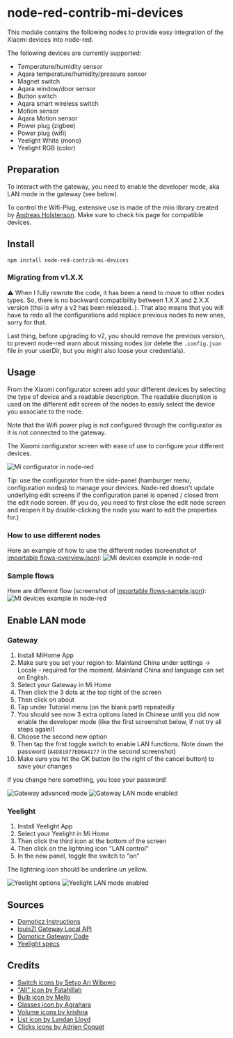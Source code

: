 # node-red-contrib-mi-devices

This module contains the following nodes to provide easy integration of the Xiaomi devices into node-red.

The following devices are currently supported:

* Temperature/humidity sensor
* Aqara temperature/humidity/pressure sensor
* Magnet switch
* Aqara window/door sensor
* Button switch
* Aqara smart wireless switch
* Motion sensor
* Aqara Motion sensor
* Power plug (zigbee)
* Power plug (wifi)
* Yeelight White (mono)
* Yeelight RGB (color)

## Preparation

To interact with the gateway, you need to enable the developer mode, aka LAN mode in the gateway (see below).

To control the Wifi-Plug, extensive use is made of the miio library created by [Andreas Holstenson](https://github.com/aholstenson/miio).
Make sure to check his page for compatible devices.

## Install

```
npm install node-red-contrib-mi-devices
```

### Migrating from v1.X.X

:warning: When I fully rewrote the code, it has been a need to move to other nodes types. So, there is no backward compatibility between 1.X.X and 2.X.X version (thsi is why a v2 has been released..). That also means that you will have to redo all the configurations add replace previous nodes to new ones, sorry for that.

Last thing, before upgrading to v2, you should remove the previous version, to prevent node-red warn about missing nodes (or delete the `.config.json` file in your userDir, but you might also loose your credentials).

## Usage

From the Xiaomi configurator screen add your different devices by selecting the type of device and a readable description. The readable discription is used on the different edit screen of the nodes to easily select the device you associate to the node.

Note that the Wifi power plug is not configured through the configurator as it is not connected to the gateway.

The Xiaomi configurator screen with ease of use to configure your different devices.

![Mi configurator in node-red](resources/mi-configurator.png?raw=true "Mi configurator in node-red")

Tip: use the configurator from the side-panel (hamburger menu, configuration nodes) to manage your devices. Node-red doesn't update underlying edit screens if the configuration panel is opened / closed from the edit node screen. (If you do, you need to first close the edit node screen and reopen it by double-clicking the node you want to edit the properties for.)

### How to use different nodes

Here an example of how to use the different nodes (screenshot of [importable flows-overview.json](flows-overview.json?raw=true "Mi Devices overview")):
![Mi devices example in node-red](resources/mi-devices-overview.png?raw=true "Mi devices example in node-red")


### Sample flows

Here are different flow (screenshot of [importable flows-sample.json](flows-sample.json?raw=true "Different flows using Mi Devices")):
![Mi devices example in node-red](resources/mi-devices-sample.png?raw=true "Mi devices flow sample")

## Enable LAN mode

### Gateway

1. Install MiHome App
2. Make sure you set your region to: Mainland China under settings -> Locale - required for the moment.
Mainland China and language can set on English.
3. Select your Gateway in Mi Home
4. Then click the 3 dots at the top right of the screen
5. Then click on about
6. Tap under Tutorial menu (on the blank part) repeatedly
7. You should see now 3 extra options listed in Chinese until you did now enable the developer mode (like the first screenshot below, if not try all steps again!)
8. Choose the second new option
9. Then tap the first toggle switch to enable LAN functions. Note down the password (`A4D81977ED8A4177` in the second screenshot)
10. Make sure you hit the OK button (to the right of the cancel button) to save your changes

If you change here something, you lose your password!

![Gateway advanced mode](resources/xiaomi-gateway-advanced-mode.png?raw=true "Gateway advanced mode")
![Gateway LAN mode enabled](resources/xiaomi-gateway-lan-enabled.png?raw=true "Gateway LAN mode enabled")

### Yeelight

1. Install Yeelight App
2. Select your Yeelight in Mi Home
3. Then click the third icon at the bottom of the screen
4. Then click on the lightning icon "LAN control"
5. In the new panel, toggle the switch to "on"

The lightning icon should be underline un yellow.

![Yeelight options](resources/xiaomi-yeelight-options.png?raw=true "Yeelight options")
![Yeelight LAN mode enabled](resources/xiaomi-yeelight-lan-enabled.png?raw=true "Yeelight LAN mode enabled")

## Sources

* [Domoticz Instructions](https://www.domoticz.com/wiki/Xiaomi_Gateway_(Aqara))
* [louisZl Gateway Local API](https://github.com/louisZL/lumi-gateway-local-api)
* [Domoticz Gateway Code](https://github.com/domoticz/domoticz/blob/development/hardware/XiaomiGateway.cpp)
* [Yeelight specs](http://www.yeelight.com/download/Yeelight_Inter-Operation_Spec.pdf)

## Credits

* [Switch icons by Setyo Ari Wibowo](https://thenounproject.com/seochan.art/)
* ["All" icon by Fatahillah](https://thenounproject.com/fatahillah/)
* [Bulb icon by Mello](https://thenounproject.com/stonuiiuntk/)
* [Glasses icon by Agrahara](https://thenounproject.com/agrahara4/)
* [Volume icons by krishna](https://thenounproject.com/krishanayuga/)
* [List icon by Landan Lloyd](https://thenounproject.com/landan/)
* [Clicks icons by Adrien Coquet](https://thenounproject.com/coquet_adrien/)
